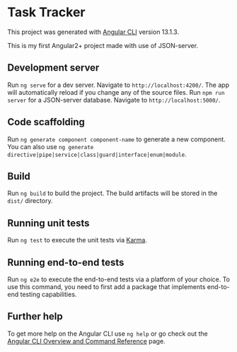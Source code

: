 # Task Tracker

This project was generated with [Angular CLI](https://github.com/angular/angular-cli) version 13.1.3.

This is my first Angular2+ project made with use of JSON-server.

## Development server

Run `ng serve` for a dev server. Navigate to `http://localhost:4200/`. The app will automatically reload if you change any of the source files.
Run `npm run server` for a JSON-server database. Navigate to `http://localhost:5000/`.

## Code scaffolding

Run `ng generate component component-name` to generate a new component. You can also use `ng generate directive|pipe|service|class|guard|interface|enum|module`.

## Build

Run `ng build` to build the project. The build artifacts will be stored in the `dist/` directory.

## Running unit tests

Run `ng test` to execute the unit tests via [Karma](https://karma-runner.github.io).

## Running end-to-end tests

Run `ng e2e` to execute the end-to-end tests via a platform of your choice. To use this command, you need to first add a package that implements end-to-end testing capabilities.

## Further help

To get more help on the Angular CLI use `ng help` or go check out the [Angular CLI Overview and Command Reference](https://angular.io/cli) page.
